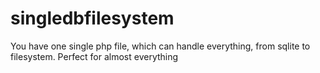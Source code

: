 # singledbfilesystem
You have one single php file, which can handle everything, from sqlite to filesystem. Perfect for almost everything
